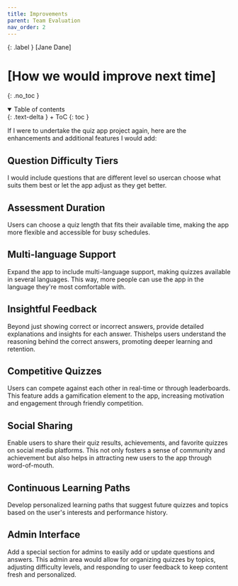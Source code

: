 ```yaml
---
title: Improvements
parent: Team Evaluation
nav_order: 2
---
```


{: .label }
[Jane Dane]

# [How we would improve next time]
{: .no_toc }

<details open markdown="block">
{: .text-delta }
<summary>Table of contents</summary>
+ ToC
{: toc }
</details>

If I were to undertake the quiz app project again, here are the enhancements and additional features I would add:

## Question Difficulty Tiers
 I would include questions that are different level so usercan choose what suits them best or let the app adjust as they get better. 

## Assessment Duration
Users can choose a quiz length that fits their available time, making the app more flexible and accessible for busy schedules.

## Multi-language Support
Expand the app to include multi-language support, making quizzes available in several languages.  This way, more people can use the app in the language they're most comfortable with.

## Insightful Feedback
Beyond just showing correct or incorrect answers, provide detailed explanations and insights for each answer. Thishelps users understand the reasoning behind the correct answers, promoting deeper learning and retention.

## Competitive Quizzes
Users can compete against each other in real-time or through leaderboards. This feature adds a gamification element to the app, increasing motivation and engagement through friendly competition.

## Social Sharing
Enable users to share their quiz results, achievements, and favorite quizzes on social media platforms. This not only fosters a sense of community and achievement but also helps in attracting new users to the app through word-of-mouth.

## Continuous Learning Paths
Develop personalized learning paths that suggest future quizzes and topics based on the user's interests and performance history.

## Admin Interface
Add a special section for admins to easily add or update questions and answers. This admin area would allow for organizing quizzes by topics, adjusting difficulty levels, and responding to user feedback to keep content fresh and personalized. 


